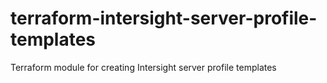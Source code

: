 # terraform-intersight-server-profile-templates
Terraform module for creating Intersight server profile templates
